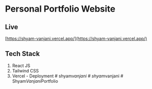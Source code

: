 # Personal Portfolio Website
## Live
[https://shyam-vanjani.vercel.app/](https://shyam-vanjani.vercel.app/)

## Tech Stack
1) React JS
2) Tailwind CSS
3) Vercel - Deployment
#   s h y a m _ v a n j a n i 
 
 #   s h y a m _ v a n j a n i 
 
 
#   S h y a m _ V a n j a n i _ P o r t f o l i o  
 